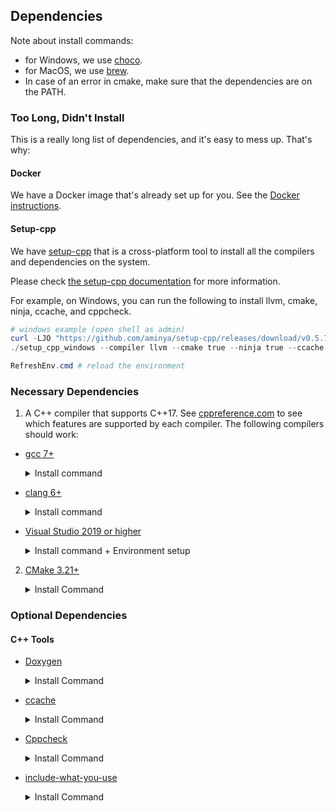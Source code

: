 ## Dependencies

Note about install commands:

- for Windows, we use [choco](https://chocolatey.org/install).
- for MacOS, we use [brew](https://brew.sh/).
- In case of an error in cmake, make sure that the dependencies are on the PATH.

### Too Long, Didn't Install

This is a really long list of dependencies, and it's easy to mess up. That's why:

#### Docker

We have a Docker image that's already set up for you. See
the [Docker instructions](./README_docker.md).

#### Setup-cpp

We have [setup-cpp](https://github.com/aminya/setup-cpp) that is a cross-platform tool to install
all the compilers and dependencies on the system.

Please check [the setup-cpp documentation](https://github.com/aminya/setup-cpp) for more
information.

For example, on Windows, you can run the following to install llvm, cmake, ninja, ccache, and
cppcheck.

```ps1
# windows example (open shell as admin)
curl -LJO "https://github.com/aminya/setup-cpp/releases/download/v0.5.7/setup_cpp_windows.exe"
./setup_cpp_windows --compiler llvm --cmake true --ninja true --ccache true --cppcheck true

RefreshEnv.cmd # reload the environment
```

### Necessary Dependencies

1. A C++ compiler that supports C++17.
   See [cppreference.com](https://en.cppreference.com/w/cpp/compiler_support)
   to see which features are supported by each compiler.
   The following compilers should work:

* [gcc 7+](https://gcc.gnu.org/)
  <details>
  <summary>Install command</summary>

    - Debian/Ubuntu:

      	sudo apt install build-essential

    - Windows:

      	choco install mingw -y

    - MacOS:

      	brew install gcc
  </details>

* [clang 6+](https://clang.llvm.org/)
  <details>
  <summary>Install command</summary>

    - Debian/Ubuntu:

      	bash -c "$(wget -O - https://apt.llvm.org/llvm.sh)"

    - Windows:

      Visual Studio 2019 ships with LLVM (see the Visual Studio section). However, to install LLVM
      separately:

      	choco install llvm -y

      llvm-utils for using external LLVM with Visual Studio generator:

      	git clone https://github.com/zufuliu/llvm-utils.git
      	cd llvm-utils/VS2017
      	.\install.bat

    - MacOS:

      	brew install llvm
  </details>

* [Visual Studio 2019 or higher](https://visualstudio.microsoft.com/)
  <details>
  <summary>Install command + Environment setup</summary>

  On Windows, you need to install Visual Studio 2019 because of the SDK and libraries that ship with
  it.

  Visual Studio IDE - 2019 Community (installs Clang too):

    	choco install -y visualstudio2019community --package-parameters "add Microsoft.VisualStudio.Workload.NativeDesktop --includeRecommended --includeOptional --passive --locale en-US"

  Put MSVC compiler, Clang compiler, and vcvarsall.bat on the path:

  		choco install vswhere -y
  		refreshenv

  		# change to x86 for 32bit
  		$clpath = vswhere -products * -latest -prerelease -find **/Hostx64/x64/*
  		$clangpath = vswhere -products * -latest -prerelease -find **/Llvm/bin/*
  		$vcvarsallpath =  vswhere -products * -latest -prerelease -find **/Auxiliary/Build/*

  		$path = [System.Environment]::GetEnvironmentVariable("PATH", "User")
  		[Environment]::SetEnvironmentVariable("Path", $path + ";$clpath" + ";$clangpath" + ";$vcvarsallpath", "User")
  		refreshenv

  </details>


2. [CMake 3.21+](https://cmake.org/)
   <details>
   <summary>Install Command</summary>

    - Debian/Ubuntu:

      	sudo apt-get install cmake

    - Windows:

      	choco install cmake -y

    - MacOS:

      	brew install cmake

   </details>

### Optional Dependencies

#### C++ Tools

* [Doxygen](http://doxygen.nl/)
  <details>
  <summary>Install Command</summary>

    - Debian/Ubuntu:

      	sudo apt-get install doxygen
      	sudo apt-get install graphviz

    - Windows:

      	choco install doxygen.install -y
      	choco install graphviz -y

    - MacOS:

      	brew install doxygen
      	brew install graphviz

  </details>


* [ccache](https://ccache.dev/)
  <details>
  <summary>Install Command</summary>

    - Debian/Ubuntu:

      	sudo apt-get install ccache

    - Windows:

      	choco install ccache -y

    - MacOS:

      	brew install ccache

  </details>


* [Cppcheck](http://cppcheck.sourceforge.net/)
  <details>
  <summary>Install Command</summary>

    - Debian/Ubuntu:

      	sudo apt-get install cppcheck

    - Windows:

      	choco install cppcheck -y

    - MacOS:

      	brew install cppcheck

  </details>


* [include-what-you-use](https://include-what-you-use.org/)
  <details>
  <summary>Install Command</summary>

  Follow instructions here:
  https://github.com/include-what-you-use/include-what-you-use#how-to-install
  </details>

